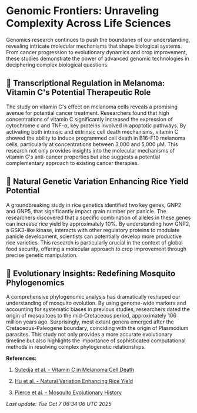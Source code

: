 # Genomic Frontiers: Unraveling Complexity Across Life Sciences

Genomics research continues to push the boundaries of our understanding, revealing intricate molecular mechanisms that shape biological systems. From cancer progression to evolutionary dynamics and crop improvement, these studies demonstrate the power of advanced genomic technologies in deciphering complex biological questions.

## 🧬 Transcriptional Regulation in Melanoma: Vitamin C's Potential Therapeutic Role

The study on vitamin C's effect on melanoma cells reveals a promising avenue for potential cancer treatment. Researchers found that high concentrations of vitamin C significantly increased the expression of cytochrome c and TNF-α, key proteins involved in apoptotic pathways. By activating both intrinsic and extrinsic cell death mechanisms, vitamin C showed the ability to induce programmed cell death in B16-F10 melanoma cells, particularly at concentrations between 3,000 and 5,000 µM. This research not only provides insights into the molecular mechanisms of vitamin C's anti-cancer properties but also suggests a potential complementary approach to existing cancer therapies.

## 🌱 Natural Genetic Variation Enhancing Rice Yield Potential

A groundbreaking study in rice genetics identified two key genes, GNP2 and GNP5, that significantly impact grain number per panicle. The researchers discovered that a specific combination of alleles in these genes can increase rice yield by approximately 10%. By understanding how GNP2, a GSK3-like kinase, interacts with other regulatory proteins to modulate panicle development, scientists can potentially develop more productive rice varieties. This research is particularly crucial in the context of global food security, offering a molecular approach to crop improvement through precise genetic manipulation.

## 🦠 Evolutionary Insights: Redefining Mosquito Phylogenomics

A comprehensive phylogenomic analysis has dramatically reshaped our understanding of mosquito evolution. By using genome-wide markers and accounting for systematic biases in previous studies, researchers dated the origin of mosquitoes to the mid-Cretaceous period, approximately 106 million years ago. Surprisingly, most extant genera emerged after the Cretaceous-Paleogene boundary, coinciding with the origin of Plasmodium parasites. This study not only provides a more accurate evolutionary timeline but also highlights the importance of sophisticated computational methods in resolving complex phylogenetic relationships.

**References:**

1. [Sutedja et al. - Vitamin C in Melanoma Cell Death](https://pubmed.ncbi.nlm.nih.gov/41053334/)

2. [Hu et al. - Natural Variation Enhancing Rice Yield](https://pubmed.ncbi.nlm.nih.gov/41053156/)

3. [Pierce et al. - Mosquito Evolutionary History](https://pubmed.ncbi.nlm.nih.gov/41052354/)

*Last update: Tue Oct  7 06:34:06 UTC 2025*
